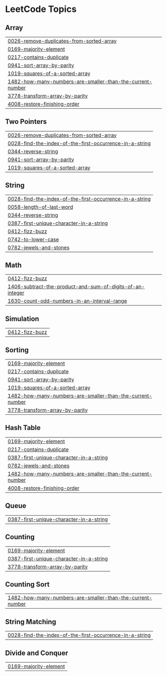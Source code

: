 
<!---LeetCode Topics Start-->
# LeetCode Topics
## Array
|  |
| ------- |
| [0026-remove-duplicates-from-sorted-array](https://github.com/Jithinc-gopal/leetcode/tree/master/0026-remove-duplicates-from-sorted-array) |
| [0169-majority-element](https://github.com/Jithinc-gopal/leetcode/tree/master/0169-majority-element) |
| [0217-contains-duplicate](https://github.com/Jithinc-gopal/leetcode/tree/master/0217-contains-duplicate) |
| [0941-sort-array-by-parity](https://github.com/Jithinc-gopal/leetcode/tree/master/0941-sort-array-by-parity) |
| [1019-squares-of-a-sorted-array](https://github.com/Jithinc-gopal/leetcode/tree/master/1019-squares-of-a-sorted-array) |
| [1482-how-many-numbers-are-smaller-than-the-current-number](https://github.com/Jithinc-gopal/leetcode/tree/master/1482-how-many-numbers-are-smaller-than-the-current-number) |
| [3778-transform-array-by-parity](https://github.com/Jithinc-gopal/leetcode/tree/master/3778-transform-array-by-parity) |
| [4008-restore-finishing-order](https://github.com/Jithinc-gopal/leetcode/tree/master/4008-restore-finishing-order) |
## Two Pointers
|  |
| ------- |
| [0026-remove-duplicates-from-sorted-array](https://github.com/Jithinc-gopal/leetcode/tree/master/0026-remove-duplicates-from-sorted-array) |
| [0028-find-the-index-of-the-first-occurrence-in-a-string](https://github.com/Jithinc-gopal/leetcode/tree/master/0028-find-the-index-of-the-first-occurrence-in-a-string) |
| [0344-reverse-string](https://github.com/Jithinc-gopal/leetcode/tree/master/0344-reverse-string) |
| [0941-sort-array-by-parity](https://github.com/Jithinc-gopal/leetcode/tree/master/0941-sort-array-by-parity) |
| [1019-squares-of-a-sorted-array](https://github.com/Jithinc-gopal/leetcode/tree/master/1019-squares-of-a-sorted-array) |
## String
|  |
| ------- |
| [0028-find-the-index-of-the-first-occurrence-in-a-string](https://github.com/Jithinc-gopal/leetcode/tree/master/0028-find-the-index-of-the-first-occurrence-in-a-string) |
| [0058-length-of-last-word](https://github.com/Jithinc-gopal/leetcode/tree/master/0058-length-of-last-word) |
| [0344-reverse-string](https://github.com/Jithinc-gopal/leetcode/tree/master/0344-reverse-string) |
| [0387-first-unique-character-in-a-string](https://github.com/Jithinc-gopal/leetcode/tree/master/0387-first-unique-character-in-a-string) |
| [0412-fizz-buzz](https://github.com/Jithinc-gopal/leetcode/tree/master/0412-fizz-buzz) |
| [0742-to-lower-case](https://github.com/Jithinc-gopal/leetcode/tree/master/0742-to-lower-case) |
| [0782-jewels-and-stones](https://github.com/Jithinc-gopal/leetcode/tree/master/0782-jewels-and-stones) |
## Math
|  |
| ------- |
| [0412-fizz-buzz](https://github.com/Jithinc-gopal/leetcode/tree/master/0412-fizz-buzz) |
| [1406-subtract-the-product-and-sum-of-digits-of-an-integer](https://github.com/Jithinc-gopal/leetcode/tree/master/1406-subtract-the-product-and-sum-of-digits-of-an-integer) |
| [1630-count-odd-numbers-in-an-interval-range](https://github.com/Jithinc-gopal/leetcode/tree/master/1630-count-odd-numbers-in-an-interval-range) |
## Simulation
|  |
| ------- |
| [0412-fizz-buzz](https://github.com/Jithinc-gopal/leetcode/tree/master/0412-fizz-buzz) |
## Sorting
|  |
| ------- |
| [0169-majority-element](https://github.com/Jithinc-gopal/leetcode/tree/master/0169-majority-element) |
| [0217-contains-duplicate](https://github.com/Jithinc-gopal/leetcode/tree/master/0217-contains-duplicate) |
| [0941-sort-array-by-parity](https://github.com/Jithinc-gopal/leetcode/tree/master/0941-sort-array-by-parity) |
| [1019-squares-of-a-sorted-array](https://github.com/Jithinc-gopal/leetcode/tree/master/1019-squares-of-a-sorted-array) |
| [1482-how-many-numbers-are-smaller-than-the-current-number](https://github.com/Jithinc-gopal/leetcode/tree/master/1482-how-many-numbers-are-smaller-than-the-current-number) |
| [3778-transform-array-by-parity](https://github.com/Jithinc-gopal/leetcode/tree/master/3778-transform-array-by-parity) |
## Hash Table
|  |
| ------- |
| [0169-majority-element](https://github.com/Jithinc-gopal/leetcode/tree/master/0169-majority-element) |
| [0217-contains-duplicate](https://github.com/Jithinc-gopal/leetcode/tree/master/0217-contains-duplicate) |
| [0387-first-unique-character-in-a-string](https://github.com/Jithinc-gopal/leetcode/tree/master/0387-first-unique-character-in-a-string) |
| [0782-jewels-and-stones](https://github.com/Jithinc-gopal/leetcode/tree/master/0782-jewels-and-stones) |
| [1482-how-many-numbers-are-smaller-than-the-current-number](https://github.com/Jithinc-gopal/leetcode/tree/master/1482-how-many-numbers-are-smaller-than-the-current-number) |
| [4008-restore-finishing-order](https://github.com/Jithinc-gopal/leetcode/tree/master/4008-restore-finishing-order) |
## Queue
|  |
| ------- |
| [0387-first-unique-character-in-a-string](https://github.com/Jithinc-gopal/leetcode/tree/master/0387-first-unique-character-in-a-string) |
## Counting
|  |
| ------- |
| [0169-majority-element](https://github.com/Jithinc-gopal/leetcode/tree/master/0169-majority-element) |
| [0387-first-unique-character-in-a-string](https://github.com/Jithinc-gopal/leetcode/tree/master/0387-first-unique-character-in-a-string) |
| [3778-transform-array-by-parity](https://github.com/Jithinc-gopal/leetcode/tree/master/3778-transform-array-by-parity) |
## Counting Sort
|  |
| ------- |
| [1482-how-many-numbers-are-smaller-than-the-current-number](https://github.com/Jithinc-gopal/leetcode/tree/master/1482-how-many-numbers-are-smaller-than-the-current-number) |
## String Matching
|  |
| ------- |
| [0028-find-the-index-of-the-first-occurrence-in-a-string](https://github.com/Jithinc-gopal/leetcode/tree/master/0028-find-the-index-of-the-first-occurrence-in-a-string) |
## Divide and Conquer
|  |
| ------- |
| [0169-majority-element](https://github.com/Jithinc-gopal/leetcode/tree/master/0169-majority-element) |
<!---LeetCode Topics End-->